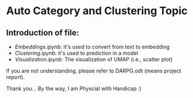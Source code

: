 # Auto Category and Clustering Topic
## Introduction of file:
- *Embeddings.ipynb:* it's used to convert from text to embedding
- *Clustering.ipynb:* it's used to prediction in a model
- *Visualization.ipynb:* The visualization of UMAP (i.e., scatter plot)

If you are not understanding, please refer to DARPG.odt (means project report).

Thank you... By the way, I am Physcial with Handicap :)
